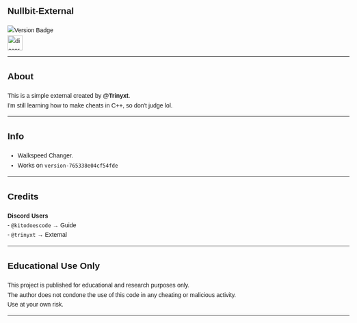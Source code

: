 <!DOCTYPE html>
<html lang="en">
<body style="font-family: sans-serif; line-height: 1.6; max-width: 800px; margin: auto;">

  <h2><strong>Nullbit-External</strong></h2>
  <img src="https://img.shields.io/badge/version-0.1-blue?style=flat-square" alt="Version Badge" />
  <div align="left">
  <a href="https://discord.com/users/829074422517465119" target="_blank" rel="noopener noreferrer">
    <img src="https://img.shields.io/static/v1?message=trinyxt&logo=discord&label=Discord&color=7289DA&logoColor=white&labelColor=&style=for-the-badge" height="35" alt="discord logo" />
  </a>
</div>


  <hr>

  <h2>About</h2>
  <p>This is a simple external created by <strong>@Trinyxt</strong>.<br>
  I'm still learning how to make cheats in C++, so don't judge lol.</p>

  <hr>

  <h2>Info</h2>
  <ul>
    <li>Walkspeed Changer.</li>
    <li>Works on <code>version-765338e04cf54fde</code></li>
  </ul>

  <hr>

  <h2>Credits</h2>
  <p><strong>Discord Users</strong><br>
  - <code>@kitodoescode</code> → Guide<br>
  - <code>@trinyxt</code> → External</p>

  <hr>

  <h2>Educational Use Only</h2>
  <p>This project is published for educational and research purposes only.<br>
  The author does not condone the use of this code in any cheating or malicious activity.<br>
  Use at your own risk.</p>

  <hr>

</body>
</html>
